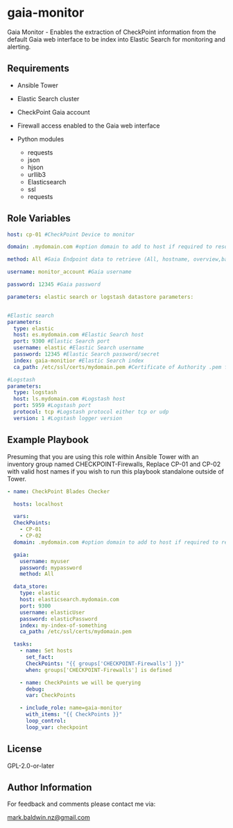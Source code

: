# gaia-monitor

Gaia Monitor - Enables the extraction of CheckPoint information from the default Gaia web interface to be index into Elastic Search for monitoring and alerting.

## Requirements

- Ansible Tower

- Elastic Search cluster

- CheckPoint Gaia account

- Firewall access enabled to the Gaia web interface

- Python modules
  - requests
  - json
  - hjson
  - urllib3
  - Elasticsearch
  - ssl
  - requests

## Role Variables

```yaml
host: cp-01 #CheckPoint Device to monitor

domain: .mydomain.com #option domain to add to host if required to resolve host

method: All #Gaia Endpoint data to retrieve (All, hostname, overview,backup, operation, monitor, blades-summary)

username: monitor_account #Gaia username

password: 12345 #Gaia password

parameters: elastic search or logstash datastore parameters:


#Elastic search
parameters:
  type: elastic
  host: es.mydomain.com #Elastic Search host
  port: 9300 #Elastic Search port
  username: elastic #Elastic Search username
  password: 12345 #Elastic Search password/secret
  index: gaia-monitior #Elastic Search index
  ca_path: /etc/ssl/certs/mydomain.pem #Certificate of Authority .pem file

#Logstash
parameters:
  type: logstash
  host: ls.mydomain.com #Logstash host
  port: 5959 #Logstash port
  protocol: tcp #Logstash protocol either tcp or udp
  version: 1 #Logstash logger version

```

## Example Playbook

Presuming that you are using this role within Ansible Tower with an inventory group named CHECKPOINT-Firewalls, Replace CP-01 and CP-02 with valid host names if you wish to run this playbook standalone outside of Tower.

```yaml
- name: CheckPoint Blades Checker

  hosts: localhost

  vars:
  CheckPoints:
    - CP-01
    - CP-02
  domain: .mydomain.com #option domain to add to host if required to resolve host

  gaia:
    username: myuser
    password: mypassword
    method: All

  data_store:
    type: elastic
    host: elasticsearch.mydomain.com
    port: 9300
    username: elasticUser
    password: elasticPassword
    index: my-index-of-something
    ca_path: /etc/ssl/certs/mydomain.pem

  tasks:
    - name: Set hosts
      set_fact:
      CheckPoints: "{{ groups['CHECKPOINT-Firewalls'] }}"
      when: groups['CHECKPOINT-Firewalls'] is defined

    - name: CheckPoints we will be querying
      debug:
      var: CheckPoints

    - include_role: name=gaia-monitor
      with_items: "{{ CheckPoints }}"
      loop_control:
      loop_var: checkpoint
```

## License

GPL-2.0-or-later

## Author Information

For feedback and comments please contact me via:

mark.baldwin.nz@gmail.com

